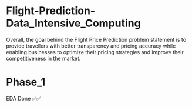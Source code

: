 # Flight-Prediction-Data_Intensive_Computing
 Overall, the goal behind the Flight Price Prediction problem statement is to provide  travellers with better transparency and pricing accuracy while enabling businesses to  optimize their pricing strategies and improve their competitiveness in the market.


# Phase_1
EDA Done ✅✅

